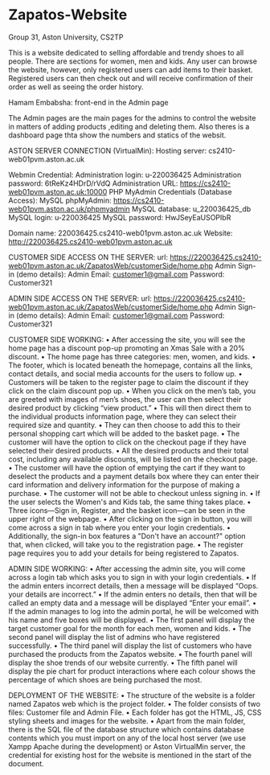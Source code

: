 # Zapatos-Website
Group 31, Aston University, CS2TP

This is a website dedicated to selling affordable and trendy shoes to all people. There are sections for women, men and kids.
Any user can browse the website, however, only registered users can add items to their basket. Registered users can then check out and will receive confirmation of their order as well as seeing the order history.

Hamam Embabsha: front-end in the Admin page 

The Admin pages are the main pages for the admins to control the website in matters of adding products ,editing and deleting them. Also theres is a dashboard page thta show the numbers and statics of the websit.

ASTON SERVER CONNECTION (VirtualMin):
Hosting server:          cs2410-web01pvm.aston.ac.uk

Webmin Credential:
Administration login:    u-220036425
Administration password: 6tReKz4HDrD/rVdQ
Administration URL:      https://cs2410-web01pvm.aston.ac.uk:10000
PHP MyAdmin Credentials (Database Access):
MySQL phpMyAdmin:        https://cs2410-web01pvm.aston.ac.uk/phpmyadmin
MySQL database:          u_220036425_db
MySQL login:             u-220036425
MySQL password:          HwJSeyEaUSOPIbR

Domain name:             220036425.cs2410-web01pvm.aston.ac.uk
Website:                 http://220036425.cs2410-web01pvm.aston.ac.uk

CUSTOMER SIDE ACCESS ON THE SERVER:
url: https://220036425.cs2410-web01pvm.aston.ac.uk/ZapatosWeb/customerSide/home.php
Admin Sign-in (demo details):
Admin Email: customer1@gmail.com
Password: Customer321

ADMIN SIDE ACCESS ON THE SERVER:
url: https://220036425.cs2410-web01pvm.aston.ac.uk/ZapatosWeb/customerSide/home.php
Admin Sign-in (demo details):
Admin Email: customer1@gmail.com
Password: Customer321


CUSTOMER SIDE WORKING:
•	After accessing the site, you will see the home page has a discount pop-up promoting an Xmas Sale with a 20% discount.
•	The home page has three categories: men, women, and kids. 
•	The footer, which is located beneath the homepage, contains all the links, contact details, and social media accounts for the users to follow up. 
•	Customers will be taken to the register page to claim the discount if they click on the claim discount pop up. 
•	When you click on the men’s tab, you are greeted with images of men’s shoes, the user can then select their desired product by clicking “view product.”
•	This will then direct them to the individual products information page, where they can select their required size and quantity.
•	 They can then choose to add this to their personal shopping cart which will be added to the basket page. 
•	The customer will have the option to click on the checkout page if they have selected their desired products. 
•	All the desired products and their total cost, including any available discounts, will be listed on the checkout page. 
•	The customer will have the option of emptying the cart if they want to deselect the products and a payment details box where they can enter their card information and delivery information for the purpose of making a purchase. 
•	The customer will not be able to checkout unless signing in. 
•	If the user selects the Women's and Kids tab, the same thing takes place.
•	Three icons—Sign in, Register, and the basket icon—can be seen in the upper right of the webpage. 
•	After clicking on the sign in button, you will come across a sign in tab where you enter your login credentials. 
•	Additionally, the sign-in box features a "Don't have an account?" option that, when clicked, will take you to the registration page. 
•	The register page requires you to add your details for being registered to Zapatos. 


 ADMIN SIDE WORKING:
•	After accessing the admin site, you will come across a login tab which asks you to sign in with your login credentials. 
•	If the admin enters incorrect details, then a message will be displayed “Oops. your details are incorrect.”
•	If the admin enters no details, then that will be called an empty data and a message will be displayed “Enter your email”. 
•	If the admin manages to log into the admin portal, he will be welcomed with his name and five boxes will be displayed.
•	The first panel will display the target customer goal for the month for each men, women and kids. 
•	The second panel will display the list of admins who have registered successfully. 
•	 The third panel will display the list of customers who have purchased the products from the Zapatos website. 
•	The fourth panel will display the shoe trends of our website currently. 
•	The fifth panel will display the pie chart for product interactions where each colour shows the percentage of which shoes are being purchased the most.


DEPLOYMENT OF THE WEBSITE:
•	The structure of the website is a folder named Zapatos web which is the project folder. 
•	The folder consists of two files: Customer file and Admin File.
•	Each folder has got the HTML, JS, CSS styling sheets and images for the website. 
•	Apart from the main folder, there is the SQL file of the database structure which contains database contents which you must import on any of the local host server (we use Xampp Apache during the development) or Aston VirtualMin server, the credential for existing host for the website is mentioned in the start of the document. 

